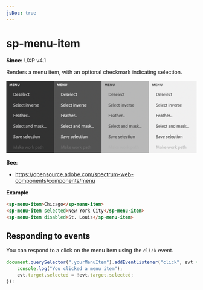 ```yaml
---
jsDoc: true
---
```

# sp-menu-item

**Since:** UXP v4.1

Renders a menu item, with an optional checkmark indicating selection.

![Links](../../assets/sp-menu.png)

**See**:
- https://opensource.adobe.com/spectrum-web-components/components/menu

**Example**

```html
<sp-menu-item>Chicago</sp-menu-item>
<sp-menu-item selected>New York City</sp-menu-item>
<sp-menu-item disabled>St. Louis</sp-menu-item>
```

## Responding to events

You can respond to a click on the menu item using the `click` event. 

```js
document.querySelector(".yourMenuItem").addEventListener("click", evt => {
    console.log("You clicked a menu item");
    evt.target.selected = !evt.target.selected;
}):
```

